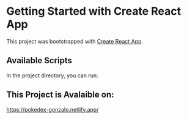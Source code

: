 # Getting Started with Create React App

This project was bootstrapped with [Create React App](https://github.com/facebook/create-react-app).

## Available Scripts

In the project directory, you can run:

## This Project is Avalaible on:

https://pokedex-gonzalo.netlify.app/